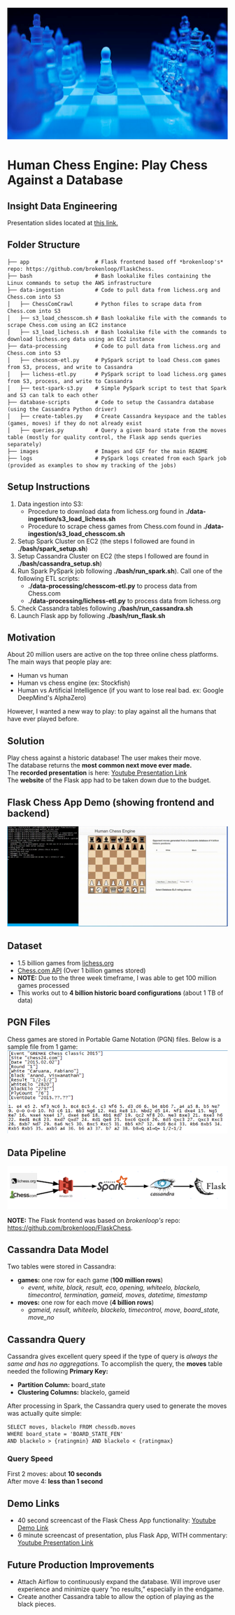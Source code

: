 <p align="center">
    <img src="images/chess-cover.PNG" width="800" height="300"/>
</p>

# Human Chess Engine: Play Chess Against a Database
## Insight Data Engineering  
Presentation slides located at [this link.](https://docs.google.com/presentation/d/1T-4T8UEvlTqryb12pExy90lKWwECutIUUivGWsC7EtM/edit?usp=sharing)

## Folder Structure
```
├── app                     # Flask frontend based off *brokenloop's* repo: https://github.com/brokenloop/FlaskChess.  
├── bash                    # Bash lookalike files containing the Linux commands to setup the AWS infrastructure  
├── data-ingestion          # Code to pull data from lichess.org and Chess.com into S3  
│   ├── ChessComCrawl       # Python files to scrape data from Chess.com into S3  
│   ├── s3_load_chesscom.sh # Bash lookalike file with the commands to scrape Chess.com using an EC2 instance  
│   ├── s3_load_lichess.sh  # Bash lookalike file with the commands to download lichess.org data using an EC2 instance  
├── data-processing         # Code to pull data from lichess.org and Chess.com into S3  
│   ├── chesscom-etl.py     # PySpark script to load Chess.com games from S3, process, and write to Cassandra  
│   ├── lichess-etl.py      # PySpark script to load lichess.org games from S3, process, and write to Cassandra  
│   ├── test-spark-s3.py    # Simple PySpark script to test that Spark and S3 can talk to each other  
├── database-scripts        # Code to setup the Cassandra database (using the Cassandra Python driver)  
│   ├── create-tables.py    # Create Cassandra keyspace and the tables (games, moves) if they do not already exist  
│   ├── queries.py          # Query a given board state from the moves table (mostly for quality control, the Flask app sends queries separately)  
├── images                  # Images and GIF for the main README  
├── logs                    # PySpark logs created from each Spark job (provided as examples to show my tracking of the jobs)  
```
## Setup Instructions
1. Data ingestion into S3:
    + Procedure to download data from lichess.org found in **./data-ingestion/s3_load_lichess.sh**
    + Procedure to scrape chess games from Chess.com found in **./data-ingestion/s3_load_chesscom.sh**
2. Setup Spark Cluster on EC2 (the steps I followed are found in  **./bash/spark_setup.sh**)
3. Setup Cassandra Cluster on EC2 (the steps I followed are found in  **./bash/cassandra_setup.sh**)
4. Run Spark PySpark job following **./bash/run_spark.sh**). Call one of the following ETL scripts:
    +  **./data-processing/chesscom-etl.py** to process data from Chess.com
    +  **./data-processing/lichess-etl.py** to process data from lichess.org
5. Check Cassandra tables following **./bash/run_cassandra.sh**
6. Launch Flask app by following **./bash/run_flask.sh**

## Motivation
About 20 million users are active on the top three online chess platforms. The main ways that people play are:
- Human vs human
- Human vs chess engine (ex: Stockfish)
- Human vs Artificial Intelligence (if you want to lose real bad. ex: Google DeepMind's AlphaZero)

However, I wanted a new way to play: to play against all the humans that have ever played before.

## Solution
Play chess against a historic database! The user makes their move.  
The database returns the **most common next move ever made.**  
The **recorded presentation** is here: [Youtube Presentation Link](https://www.youtube.com/watch?v=t3KEKx6tMcY)  
The **website** of the Flask app had to be taken down due to the budget.  

## Flask Chess App Demo (showing frontend and backend)
<p align="center">
    <img src="images/chess-demo-final.gif"/>
</p>

## Dataset
- 1.5 billion games from [lichess.org](https://database.lichess.org/)
- [Chess.com API](https://www.chess.com/news/view/published-data-api) (Over 1 billion games stored)  
- **NOTE:** Due to the three week timeframe, I was able to get 100 million games processed
- This works out to **4 billion historic board configurations** (about 1 TB of data)

## PGN Files
Chess games are stored in Portable Game Notation (PGN) files. Below is a sample file from 1 game:
<img src="images/pgn-file.png">

## Data Pipeline
<img src="images/pipeline.PNG">  

**NOTE:** The Flask frontend was based on *brokenloop's* repo: https://github.com/brokenloop/FlaskChess. 

## Cassandra Data Model
Two tables were stored in Cassandra:
- **games:** one row for each game (**100 million rows**)
    + *event, white, black, result, eco, opening, whiteelo, blackelo, timecontrol, termination, gameid, moves, datetime, timestamp*
- **moves:** one row for each move (**4 billion rows**)
    + *gameid, result, whiteelo, blackelo, timecontrol, move, board_state, move_no*

## Cassandra Query
Cassandra gives excellent query speed if the type of query is *always the same and has no aggregations.*
To accomplish the query, the **moves** table needed the following **Primary Key:**
- **Partition Column:** board_state
- **Clustering Columns:** blackelo, gameid 

After processing in Spark, the Cassandra query used to generate the moves was actually quite simple:
```
SELECT moves, blackelo FROM chessdb.moves
WHERE board_state = 'BOARD_STATE_FEN' 
AND blackelo > {ratingmin} AND blackelo < {ratingmax}
```

### Query Speed  
First 2 moves: about **10 seconds**  
After move 4: **less than 1 second**

## Demo Links
- 40 second screencast of the Flask Chess App functionality: [Youtube Demo Link](https://www.youtube.com/watch?v=Wm0CyzB7CR4)
- 6 minute screencast of presentation, plus Flask App, WITH commentary: [Youtube Presentation Link](https://www.youtube.com/watch?v=t3KEKx6tMcY)

## Future Production Improvements
- Attach Airflow to continuously expand the database. Will improve user experience and minimize query 
“no results,” especially in the endgame.
- Create another Cassandra table to allow the option of playing as the black pieces.